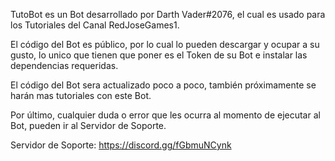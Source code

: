 TutoBot es un Bot desarrollado por Darth Vader#2076, el cual es usado para los Tutoriales del Canal RedJoseGames1.

El código del Bot es público, por lo cual lo pueden descargar y ocupar a su gusto, lo unico que tienen que poner
es el Token de su Bot e instalar las dependencias requeridas.

El código del Bot sera actualizado poco a poco, también próximamente se harán mas tutoriales con este Bot.

Por último, cualquier duda o error que les ocurra al momento de ejecutar al Bot, pueden ir al Servidor de Soporte.

Servidor de Soporte: https://discord.gg/fGbmuNCynk
